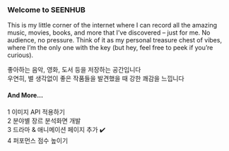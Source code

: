 ### Welcome to SEENHUB
This is my little corner of the internet where I can record all the amazing music, movies, books, and more that I’ve discovered – just for me. No audience, no pressure. Think of it as my personal treasure chest of vibes, where I’m the only one with the key (but hey, feel free to peek if you’re curious).

좋아하는 음악, 영화, 도서 등을 저장하는 공간입니다 <br/>
우연히, 별 생각없이 좋은 작품들을 발견했을 때 강한 쾌감을 느낍니다 <br/>

#### And More...
1 이미지 API 적용하기 <br />
2 분야별 장르 분석화면 개발<br />
3 드라마 & 애니메이션 페이지 추가 ✔️<br />
4 퍼포먼스 점수 높이기